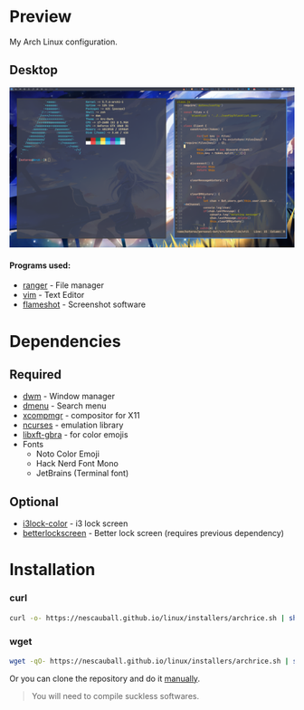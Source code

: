 # Preview
My Arch Linux configuration.

## Desktop
![Desktop](/.config/github/rice.png)

#### Programs used:
* [ranger](https://github.com/ranger/ranger) - File manager
* [vim](https://github.com/neovim/neovim/wiki/Installing-Neovim) - Text Editor
* [flameshot](https://github.com/lupoDharkael/flameshot) - Screenshot software

# Dependencies

## Required
* [dwm](https://dwm.suckless.org/) - Window manager
* [dmenu](https://tools.suckless.org/dmenu/) - Search menu
* [xcompmgr](https://www.archlinux.org/packages/?name=xcompmgr) - compositor for X11
* [ncurses](https://www.archlinux.org/packages/core/x86_64/ncurses/) - emulation library
* [libxft-gbra](https://aur.archlinux.org/packages/libxft-bgra) - for color emojis
* Fonts
  * Noto Color Emoji
  * Hack Nerd Font Mono
  * JetBrains (Terminal font)

## Optional
* [i3lock-color](https://www.archlinux.org/packages/community/x86_64/i3lock-color/) - i3 lock screen
* [betterlockscreen](https://github.com/pavanjadhaw/betterlockscreen) - Better lock screen (requires previous dependency)

# Installation
### curl
```bash
curl -o- https://nescauball.github.io/linux/installers/archrice.sh | sh
```

### wget
```bash
wget -qO- https://nescauball.github.io/linux/installers/archrice.sh | sh
```

Or you can clone the repository and do it [manually](https://github.com/NescauBall/dotfiles/wiki).
> You will need to compile suckless softwares.
